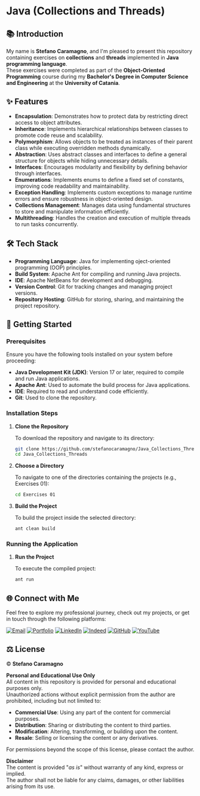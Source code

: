 # Java (Collections and Threads)

## 📚 Introduction

My name is **Stefano Caramagno**, and I'm pleased to present this repository containing exercises on **collections** and **threads** implemented in **Java programming language**. <br>
These exercises were completed as part of the **Object-Oriented Programming** course during my **Bachelor's Degree in Computer Science and Engineering** at the **University of Catania**.

## ✨ Features

- **Encapsulation**: Demonstrates how to protect data by restricting direct access to object attributes.
- **Inheritance**: Implements hierarchical relationships between classes to promote code reuse and scalability.
- **Polymorphism**: Allows objects to be treated as instances of their parent class while executing overridden methods dynamically.
- **Abstraction**: Uses abstract classes and interfaces to define a general structure for objects while hiding unnecessary details.
- **Interfaces**: Encourages modularity and flexibility by defining behavior through interfaces.
- **Enumerations**: Implements enums to define a fixed set of constants, improving code readability and maintainability.
- **Exception Handling**: Implements custom exceptions to manage runtime errors and ensure robustness in object-oriented design.
- **Collections Management**: Manages data using fundamental structures to store and manipulate information efficiently.  
- **Multithreading**: Handles the creation and execution of multiple threads to run tasks concurrently.

## 🛠️ Tech Stack

- **Programming Language**: Java for implementing oject-oriented programming (OOP) principles.
- **Build System**: Apache Ant for compiling and running Java projects.
- **IDE**: Apache NetBeans for development and debugging.  
- **Version Control**: Git for tracking changes and managing project versions.  
- **Repository Hosting**: GitHub for storing, sharing, and maintaining the project repository.  

## 🚀 Getting Started

### Prerequisites

Ensure you have the following tools installed on your system before proceeding:

- **Java Development Kit (JDK)**: Version 17 or later, required to compile and run Java applications.
- **Apache Ant**: Used to automate the build process for Java applications.  
- **IDE**: Required to read and understand code efficiently.    
- **Git**: Used to clone the repository.

### Installation Steps

1. **Clone the Repository**
   
   To download the repository and navigate to its directory:

   ```sh
   git clone https://github.com/stefanocaramagno/Java_Collections_Threads.git
   cd Java_Collections_Threads
   ```

2. **Choose a Directory**

   To navigate to one of the directories containing the projects (e.g., Exercises 01):

   ```sh
   cd Exercises 01
   ```

3. **Build the Project**

   To build the project inside the selected directory:

   ```sh
   ant clean build
   ```

### Running the Application

1. **Run the Project**

   To execute the compiled project:

   ```sh
   ant run
   ```

##  🌐 Connect with Me

Feel free to explore my professional journey, check out my projects, or get in touch through the following platforms:

[![Email](https://img.shields.io/badge/Gmail-D14836?style=for-the-badge&logo=gmail&logoColor=white)](mailto:stefano.caramagno@gmail.com)
[![Portfolio](https://img.shields.io/badge/Portfolio-%2300A36C?style=for-the-badge&logo=buffer&logoColor=white)](https://stefanocaramagno.vercel.app)
[![LinkedIn](https://img.shields.io/badge/linkedin-%230077B5.svg?style=for-the-badge&logo=linkedin&logoColor=white)](https://www.linkedin.com/in/stefanocaramagno)
[![Indeed](https://img.shields.io/badge/Indeed-%2300A4CC?style=for-the-badge&logo=indeed&logoColor=white)](https://profile.indeed.com/p/stefanoc-4cl1mmq)
[![GitHub](https://img.shields.io/badge/GitHub-%232F2F2F?style=for-the-badge&logo=github&logoColor=white)](https://github.com/stefanocaramagno)
[![YouTube](https://img.shields.io/badge/YouTube-D14836?style=for-the-badge&logo=youtube&logoColor=white)](https://www.youtube.com/@stefanocaramagno)

## ⚖️ License

© **Stefano Caramagno**

**Personal and Educational Use Only**  
All content in this repository is provided for personal and educational purposes only. <br>
Unauthorized actions without explicit permission from the author are prohibited, including but not limited to:

- **Commercial Use**: Using any part of the content for commercial purposes.
- **Distribution**: Sharing or distributing the content to third parties.
- **Modification**: Altering, transforming, or building upon the content.
- **Resale**: Selling or licensing the content or any derivatives.

For permissions beyond the scope of this license, please contact the author.

**Disclaimer**  
The content is provided "*as is*" without warranty of any kind, express or implied. <br>
The author shall not be liable for any claims, damages, or other liabilities arising from its use.